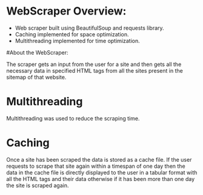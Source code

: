 # WebScraper Overview:

- Web scraper built using BeautifulSoup and requests library.
- Caching implemented for space optimization.
- Multithreading implemented for time optimization.

#About the WebScraper:

The scraper gets an input from the user for a site and then gets all the necessary data in specified HTML tags from all the sites present in the sitemap of that website.

# Multithreading

Multithreading was used to reduce the scraping time.

# Caching

Once a site has been scraped the data is stored as a cache file. If the user requests to scrape that site again within a timespan of one day then the data in the cache file is directly displayed to the user in a tabular format with all the HTML tags and their data otherwise if it has been more than one day the site is scraped again.